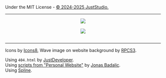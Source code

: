 Under the MIT License - <a href="https://github.com/JustStudio7/Website/blob/main/LICENSE">© 2024-2025 JustStudio.</a>

-------------

<a href="https://juststudio.is-a.dev/">
        <div align="center">
                <picture>
                        <source media="(prefers-color-scheme: dark)" srcset="https://socialify.git.ci/JustStudio7/Website/image?font=KoHo&forks=1&issues=1&logo=https%3A%2F%2Fjuststudio.is-a.dev%2Fandroid-chrome-192x192.png&name=1&owner=1&pattern=Solid&pulls=0&stargazers=1&theme=Auto">
                        <img src="https://socialify.git.ci/JustStudio7/Website/image?font=KoHo&forks=1&issues=1&logo=https%3A%2F%2Fjuststudio.is-a.dev%2Fandroid-chrome-192x192.png&name=1&owner=1&pattern=Solid&pulls=0&stargazers=1&theme=Auto">
                </picture>
                <br/>
                <br/>
        </div>
        <div align="center">
                <picture>
                        <img src="https://juststudio.is-a.dev/data/1722326978.198617-458FEDC5-E51B-4498-8404-1482413482FD.png">
                </picture>
                <br/>
                <br/>
        </div>
</a>

---------

Icons by <a href="https://icons8.com">Icons8</a>,
Wave image on website background by <a href="https://rpcs3.net/">RPCS3</a>.


Using `404.html` by <a href="https://justdeveloper.is-a.dev/">JustDeveloper</a>.<br/>
Using <a href="https://codepen.io/JonasBadalic/pen/ExqNzZ">scripts from "Personal Website"</a> by <a href="https://codepen.io/JonasBadalic">Jonas Badalic</a>.<br/>
Using <a href="https://spline.design/">Spline</a>.
